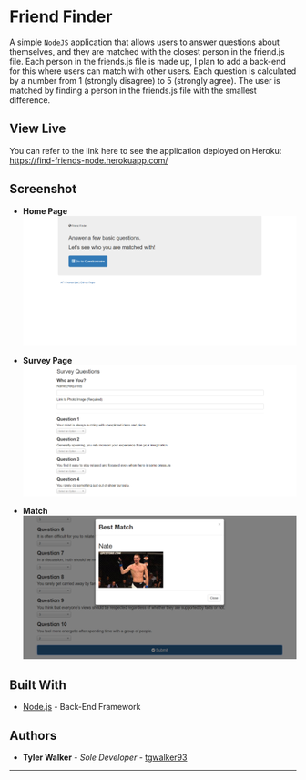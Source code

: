 # Friend Finder

A simple `NodeJS` application that allows users to answer questions about themselves, and they are matched with the closest person in the friend.js file. Each person in the friends.js file is made up, I plan to add a back-end for this where users can match with other users. Each question is calculated by a number from 1 (strongly disagree) to 5 (strongly agree). The user is matched by finding a person in the friends.js file with the smallest difference. 


## View Live

You can refer to the link here to see the application deployed on Heroku: https://find-friends-node.herokuapp.com/


## Screenshot

* **Home Page**
[![/images/home.PNG](/images/home.PNG)](/images/home.PNG)

* **Survey Page**
[![/images/survey.PNG](/images/survey.PNG)](/images/survey.PNG)

* **Match**
[![/images/match.PNG](/images/match.PNG)](/images/match.PNG)





## Built With

* [Node.js](https://nodejs.org/en/docs/) - Back-End Framework



## Authors

* **Tyler Walker** - *Sole Developer* - [tgwalker93](https://github.com/tgwalker93)



---